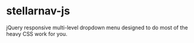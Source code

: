 # stellarnav-js
jQuery responsive multi-level dropdown menu designed to do most of the heavy CSS work for you.
